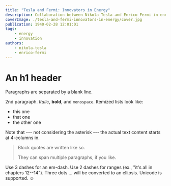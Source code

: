 ```yaml
---
title: "Tesla and Fermi: Innovators in Energy"
description: Collaboration between Nikola Tesla and Enrico Fermi in energy advancements.
coverImage: ./tesla-and-fermi-innovators-in-energy/cover.jpg
publication: 1940-02-28 12:01:01
tags: 
    - energy
    - innovation
authors: 
    - nikola-tesla
    - enrico-fermi
---
```




# An h1 header

Paragraphs are separated by a blank line.

2nd paragraph. *Italic*, **bold**, and `monospace`. Itemized lists
look like:

  * this one
  * that one
  * the other one

Note that --- not considering the asterisk --- the actual text
content starts at 4-columns in.

> Block quotes are
> written like so.
>
> They can span multiple paragraphs,
> if you like.

Use 3 dashes for an em-dash. Use 2 dashes for ranges (ex., "it's all
in chapters 12--14"). Three dots ... will be converted to an ellipsis.
Unicode is supported. ☺

